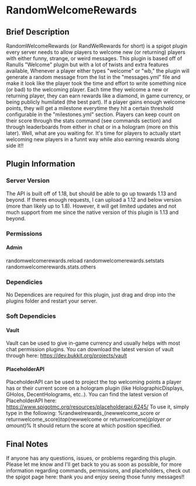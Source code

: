 # RandomWelcomeRewards
## Brief Description
RandomWelcomeRewards (or RandWelRewards for short) is a spigot plugin every server needs to allow players to welcome new (or returning) players with either funny,
strange, or weird messages. This plugin is based off of Ranulls "Welcome" plugin but with a lot of twists and extra features available, Whenever a player 
either types "welcome" or "wb," the plugin will generate a random message from the list in the "messages.yml" file and make it look like the player 
took the time and effort to write something nice (or bad) to the welcoming player. Each time they welcome a new or returning player, they can earn rewards 
like a diamond, in game currency, or being publicly humilated (the best part). If a player gains enough welcome points, they will get a milestone
everytime they hit a certain threshold configurable in the "milestones.yml" section. Players can keep count on their score through the stats command (see commands
section) and through leaderboards from either in chat or in a hologram (more on this later). Well, what are you waiting for. It's time for players to actually
start welcoming new players in a funnt way while also earning rewards along side it!!
## Plugin Information
### Server Version
The API is built off of 1.18, but should be able to go up towards 1.13 and beyond. If theres enough requests, I can upload a 1.12 and below version (more than likely up to
1.8). However, it will get limited updates and not much support from me since the native version of this plugin is 1.13 and beyond.
### Permissions
#### Admin 
randomwelcomerewards.reload 
randomwelcomerewards.setstats
randomwelcomerewards.stats.others
### Dependicies
No Dependices are required for this plugin, just drag and drop into the plugins folder and restart your server.
### Soft Dependicies
#### Vault
Vault can be used to give in-game currency and usually helps with most chat permission plugins. You can download the latest version of vault through here: 
https://dev.bukkit.org/projects/vault
#### PlaceholderAPI
PlaceholderAPI can be used to project the top welcoming points a player has or their current score on a hologram plugin 
(like HolographicDisplays, GHolos, DecentHolograms, etc..). You can find the latest version of PlaceholderAPI here: https://www.spigotmc.org/resources/placeholderapi.6245/
To use it, simply type in the following: %randwelrewards_(newwelcome_score or returnwelcome_score)_top_(newwelcome or returnwelcome)_(player or amount)_% 
It should return the score at which position specified.
## Final Notes
If anyone has any questions, issues, or problems regarding this plugin. Please let me know and I'll get back to you
as soon as possible, for more information regarding commands, permissions, and placeholders, check out the spigot page here:
thank you and enjoy seeing those funny messages!!
